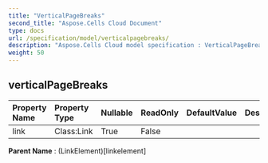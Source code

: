 ```yaml
---
title: "VerticalPageBreaks"
second_title: "Aspose.Cells Cloud Document"
type: docs
url: /specification/model/verticalpagebreaks/
description: "Aspose.Cells Cloud model specification : VerticalPageBreaks. Effortlessly handle Excel and other spreadsheet documents with features like opening, generating, editing, splitting, merging, comparing, and converting."
weight: 50
---
```


## **verticalPageBreaks**

 

| Property Name | Property Type | Nullable |  ReadOnly | DefaultValue | Description | 
| :- | :- | :- |:- |  :- | :- |
| link | Class:Link | True |  False |  |  |  

**Parent Name** : (LinkElement)[linkelement]

